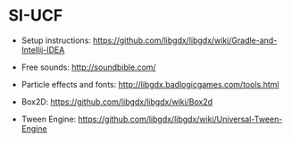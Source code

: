 # SI-UCF

* Setup instructions: https://github.com/libgdx/libgdx/wiki/Gradle-and-Intellij-IDEA

* Free sounds: http://soundbible.com/

* Particle effects and fonts: http://libgdx.badlogicgames.com/tools.html

* Box2D: https://github.com/libgdx/libgdx/wiki/Box2d

* Tween Engine: https://github.com/libgdx/libgdx/wiki/Universal-Tween-Engine

